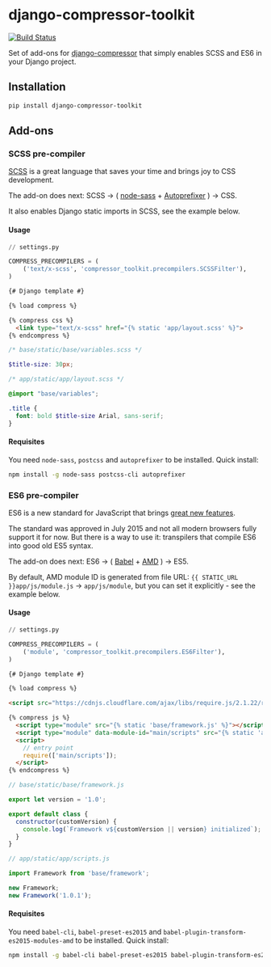 # django-compressor-toolkit

[![Build Status](https://travis-ci.org/kottenator/django-compressor-toolkit.svg?branch=master)](https://travis-ci.org/kottenator/django-compressor-toolkit)

Set of add-ons for [django-compressor](https://github.com/django-compressor/django-compressor/)
that simply enables SCSS and ES6 in your Django project.

## Installation

```sh
pip install django-compressor-toolkit
```

## Add-ons

### SCSS pre-compiler

[SCSS](http://sass-lang.com/) is a great language that saves your time and brings joy to CSS development.

The add-on does next:
SCSS → (
[node-sass](https://github.com/sass/node-sass) +
[Autoprefixer](https://github.com/postcss/autoprefixer)
) → CSS.

It also enables Django static imports in SCSS, see the example below.

#### Usage

```py
// settings.py

COMPRESS_PRECOMPILERS = (
    ('text/x-scss', 'compressor_toolkit.precompilers.SCSSFilter'),
)
```

```html
{# Django template #}

{% load compress %}

{% compress css %}
  <link type="text/x-scss" href="{% static 'app/layout.scss' %}">
{% endcompress %}
```

```scss
/* base/static/base/variables.scss */

$title-size: 30px;
```

```scss
/* app/static/app/layout.scss */

@import "base/variables";

.title {
  font: bold $title-size Arial, sans-serif;
}
```

#### Requisites

You need `node-sass`, `postcss` and `autoprefixer` to be installed. Quick install:

```sh
npm install -g node-sass postcss-cli autoprefixer
```

### ES6 pre-compiler

ES6 is a new standard for JavaScript that brings
[great new features](https://hacks.mozilla.org/category/es6-in-depth/).

The standard was approved in July 2015 and not all modern browsers fully support it for now.
But there is a way to use it: transpilers that compile ES6 into good old ES5 syntax.

The add-on does next:
ES6 → (
[Babel](https://github.com/sass/node-sass) +
[AMD](https://github.com/amdjs/amdjs-api/blob/master/AMD.md)
) → ES5.

By default, AMD module ID is generated from file URL:
`{{ STATIC_URL }}app/js/module.js` → `app/js/module`,
but you can set it explicitly - see the example below.

#### Usage

```py
// settings.py

COMPRESS_PRECOMPILERS = (
    ('module', 'compressor_toolkit.precompilers.ES6Filter'),
)
```

```html
{# Django template #}

{% load compress %}

<script src="https://cdnjs.cloudflare.com/ajax/libs/require.js/2.1.22/require.js"></script>

{% compress js %}
  <script type="module" src="{% static 'base/framework.js' %}"></script>
  <script type="module" data-module-id="main/scripts" src="{% static 'app/scripts.js' %}"></script>
  <script>
    // entry point
    require(['main/scripts']);
  </script>
{% endcompress %}
```

```js
// base/static/base/framework.js

export let version = '1.0';

export default class {
  constructor(customVersion) {
    console.log(`Framework v${customVersion || version} initialized`);
  }
}
```

```js
// app/static/app/scripts.js

import Framework from 'base/framework';

new Framework;
new Framework('1.0.1');
```

#### Requisites

You need `babel-cli`, `babel-preset-es2015` and `babel-plugin-transform-es2015-modules-amd`
to be installed. Quick install:

```sh
npm install -g babel-cli babel-preset-es2015 babel-plugin-transform-es2015-modules-amd
```
